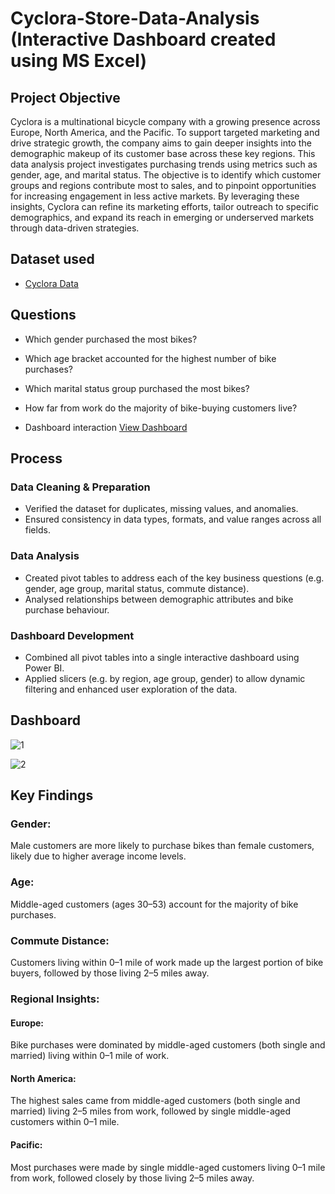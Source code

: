 # Cyclora-Store-Data-Analysis (Interactive Dashboard created using MS Excel)
## Project Objective
Cyclora is a multinational bicycle company with a growing presence across Europe, North America, and the Pacific. To support targeted marketing and drive strategic growth, the company aims to gain deeper insights into the demographic makeup of its customer base across these key regions. This data analysis project investigates purchasing trends using metrics such as gender, age, and marital status. The objective is to identify which customer groups and regions contribute most to sales, and to pinpoint opportunities for increasing engagement in less active markets. By leveraging these insights, Cyclora can refine its marketing efforts, tailor outreach to specific demographics, and expand its reach in emerging or underserved markets through data-driven strategies.

## Dataset used 
- <a href=https://github.com/Njabulo-L/Data-Analysis-Dashboard/blob/main/Excel%20Project%20Dataset.xlsx>Cyclora Data</a>

## Questions 
- Which gender purchased the most bikes?
- Which age bracket accounted for the highest number of bike purchases?
- Which marital status group purchased the most bikes?
- How far from work do the majority of bike-buying customers live?

- Dashboard interaction <a href=https://github.com/Njabulo-L/Data-Analysis-Dashboard/blob/main/1.jpg>View Dashboard</a>

## Process
### Data Cleaning & Preparation
- Verified the dataset for duplicates, missing values, and anomalies.
- Ensured consistency in data types, formats, and value ranges across all fields.
### Data Analysis
- Created pivot tables to address each of the key business questions (e.g. gender, age group, marital status, commute distance).
- Analysed relationships between demographic attributes and bike purchase behaviour.
### Dashboard Development 
- Combined all pivot tables into a single interactive dashboard using Power BI.
- Applied slicers (e.g. by region, age group, gender) to allow dynamic filtering and enhanced user exploration of the data.

## Dashboard 
![1](https://github.com/user-attachments/assets/18b8411b-c8cf-48c2-a067-42724a2c7b19)

![2](https://github.com/user-attachments/assets/6d90c5d1-1347-4e07-9ecd-252fe473415a)

## Key Findings 
### Gender: 
Male customers are more likely to purchase bikes than female customers, likely due to higher average income levels.
### Age: 
Middle-aged customers (ages 30–53) account for the majority of bike purchases.
### Commute Distance: 
Customers living within 0–1 mile of work made up the largest portion of bike buyers, followed by those living 2–5 miles away.
### Regional Insights:
#### Europe: 
Bike purchases were dominated by middle-aged customers (both single and married) living within 0–1 mile of work.
#### North America: 
The highest sales came from middle-aged customers (both single and married) living 2–5 miles from work, followed by single middle-aged customers within 0–1 mile.
#### Pacific: 
Most purchases were made by single middle-aged customers living 0–1 mile from work, followed closely by those living 2–5 miles away.

